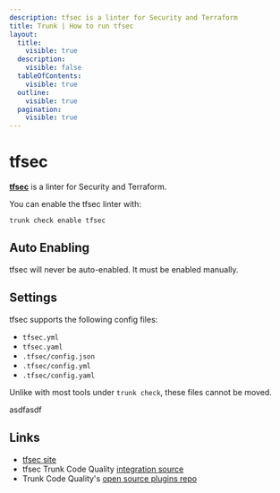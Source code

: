 ```yaml
---
description: tfsec is a linter for Security and Terraform
title: Trunk | How to run tfsec
layout:
  title:
    visible: true
  description:
    visible: false
  tableOfContents:
    visible: true
  outline:
    visible: true
  pagination:
    visible: true
---
```


# tfsec

[**tfsec**](https://github.com/aquasecurity/tfsec) is a linter for Security and Terraform.

You can enable the tfsec linter with:

```shell
trunk check enable tfsec
```

## Auto Enabling

tfsec will never be auto-enabled. It must be enabled manually.

## Settings

tfsec supports the following config files:
* `tfsec.yml`
* `tfsec.yaml`
* `.tfsec/config.json`
* `.tfsec/config.yml`
* `.tfsec/config.yaml`

Unlike with most tools under `trunk check`, these files cannot be moved.





asdfasdf



## Links

- [tfsec site](https://github.com/aquasecurity/tfsec)
- tfsec Trunk Code Quality [integration source](https://github.com/trunk-io/plugins/tree/main/linters/tfsec)
- Trunk Code Quality's [open source plugins repo](https://github.com/trunk-io/plugins/tree/main)
